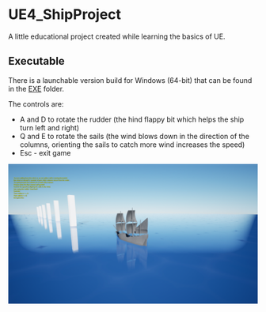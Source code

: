 # UE4_ShipProject

A little educational project created while learning the basics of UE.

## Executable

There is a launchable version build for Windows (64-bit) that can be found in the [EXE](./EXE/WindowsNoEditor) folder.

The controls are:
  - A and D to rotate the rudder (the hind flappy bit which helps the ship turn left and right)
  - Q and E to rotate the sails (the wind blows down in the direction of the columns, orienting the sails to catch more wind increases the speed)
  - Esc - exit game

![Screenshot of the game](./exeScreenshot.png)
